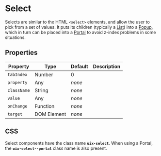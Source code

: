 # Select

Selects are similar to the HTML `<select>` elements, and allow the user to pick from a set of values. It puts its children (typically a [List](../List/README.md)) into a [Popup](../Popup/README.md), which in turn can be placed into a [Portal](../Portal/README.md) to avoid z-index problems in some situations.

## Properties

Property | Type | Default | Description
-------- | ---- | ------- | -----------
`tabIndex` | Number | 0 |
`property` | Any | _none_ |
`className` | String | _none_ |
`value` | Any | _none_ |
`onChange` | Function | _none_ |
`target` | DOM Element | _none_ |

## CSS

Select components have the class name __`uix-select`__. When using a Portal, the __`uix-select--portal`__ class name is also present.
